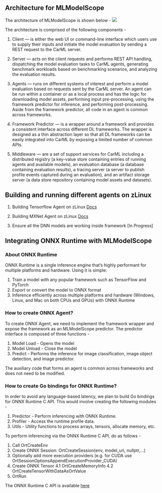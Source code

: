 ## Architecture for MLModelScope

The architecture of MLModelScope is shown below - ![](https://github.com/openmainframeproject-internship/Enabling-IBM-Z-in-MLModelScope/blob/master/Documentation/mlmodelscope-arch.png)


The architecture is comprised of the following components -

1. Client — is either the web UI or command-line interface which users use to supply their inputs and initiate the model evaluation by sending a REST request to the CarML server.

2. Server — acts on the client requests and performs REST API handling, dispatching the model evaluation tasks to CarML agents, generating benchmark workloads based on benchmarking scenarios, and analyzing the evaluation results.

3. Agents — runs on different systems of interest and perform a model evaluation based on requests sent by the CarML server. An agent can be run within a container or as a local process and has the logic for downloading model assets, performing input pre-processing, using the framework predictor for inference, and performing post-processing. Aside from the framework predictor, all code in an agent is common across frameworks.

4. Framework Predictor — is a wrapper around a framework and provides a consistent interface across different DL frameworks. The wrapper is designed as a thin abstraction layer so that all DL frameworks can be easily integrated into CarML by exposing a limited number of common APIs.

5. Middleware — are a set of support services for CarML including a distributed registry (a key-value store containing entries of running agents and available models), an evaluation database (a database containing evaluation results), a tracing server (a server to publish profile events captured during an evaluation), and an artifact storage server (a data store repository containing model assets and datasets).


## Building and running different agents on zLinux

1. Building Tensorflow Agent on zLinux [Docs](https://github.com/openmainframeproject-internship/Enabling-IBM-Z-in-MLModelScope/blob/master/Documentation/docs-tensorflow-agent.md)

2. Building MXNet Agent on zLinux [Docs](https://github.com/openmainframeproject-internship/Enabling-IBM-Z-in-MLModelScope/blob/master/Documentation/docs-mxnet-agent.md)

3. Ensure all the DNN models are working inside framework [In Progress]


## Integrating ONNX Runtime with MLModelScope

### About ONNX Runtime

ONNX Runtime is a single inference engine that’s highly performant for multiple platforms and hardware. Using it is simple:

1. Train a model with any popular framework such as TensorFlow and PyTorch
2. Export or convert the model to ONNX format
3. Inference efficiently across multiple platforms and hardware (Windows, Linux, and Mac on both CPUs and GPUs) with ONNX Runtime


### How to create ONNX Agent?

To create ONNX Agent, we need to implement the framework wrapper and expose the framework as an MLModelScope predictor. The predictor interface is composed of three functions - 

1. Model Load - Opens the model
2. Model Unload - Close the model
3. Predict - Performs the inference for image classification, image object detection, and image predictor. 

The auxiliary code that forms an agent is common across frameworks and does not need to be modified.

### How to create Go bindings for ONNX Runtime?

In order to avoid any language-based latency, we plan to build Go bindings for ONNX Runtime C API. This would involve creating the following modules -

1. Predictor - Perform inferencing with ONNX Runtime. 
2. Profiler - Access the runtime profile data.
3. Utils - Utility functions to process arrays, tensors, allocate memory, etc.

To perform inferencing via the ONNX Runtime C API, do as follows - 

1. Call OrtCreateEnv
2. Create ONNX Session: OrtCreateSession(env, model_uri, nullptr,...)
3. Optionally add more execution providers (e.g. for CUDA use OrtSessionOptionsAppendExecutionProvider_CUDA)
4. Create ONNX Tensor 
    4.1 OrtCreateMemoryInfo
    4.2 OrtCreateTensorWithDataAsOrtValue
5. OrtRun

The ONNX Runtime C API is available [here](https://github.com/microsoft/onnxruntime/blob/master/include/onnxruntime/core/session/onnxruntime_c_api.h)

